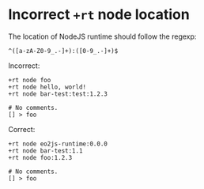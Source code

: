 # Incorrect `+rt` node location

The location of NodeJS runtime should follow the regexp:

```regexp
^([a-zA-Z0-9_.-]+):([0-9_.-]+)$
```

Incorrect:

```eo
+rt node foo
+rt node hello, world!
+rt node bar-test:test:1.2.3

# No comments.
[] > foo
```

Correct:

```eo
+rt node eo2js-runtime:0.0.0
+rt node bar-test:1.1
+rt node foo:1.2.3

# No comments.
[] > foo
```
